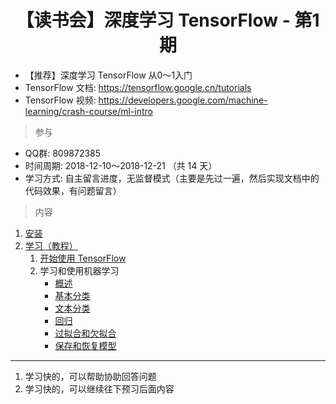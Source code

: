 # <center>【读书会】深度学习 TensorFlow - 第1期<center>

* 【推荐】深度学习 TensorFlow 从0～1入门
* TensorFlow 文档: <https://tensorflow.google.cn/tutorials>
* TensorFlow 视频: <https://developers.google.com/machine-learning/crash-course/ml-intro>

> 参与

* QQ群: 809872385
* 时间周期: 2018-12-10～2018-12-21 （共 14 天）
* 学习方式: 自主留言进度，无监督模式（主要是先过一遍，然后实现文档中的代码效果，有问题留言）

> 内容

1. [安装](https://tensorflow.google.cn/install/)
2. [学习（教程）](https://tensorflow.google.cn/tutorials/)
    1. [开始使用 TensorFlow](https://tensorflow.google.cn/tutorials/)
    2. 学习和使用机器学习
        * [概述](https://tensorflow.google.cn/tutorials/keras/)
        * [基本分类](https://tensorflow.google.cn/tutorials/keras/basic_classification)
        * [文本分类](https://tensorflow.google.cn/tutorials/keras/basic_text_classification)
        * [回归](https://tensorflow.google.cn/tutorials/keras/basic_regression)
        * [过拟合和欠拟合](https://tensorflow.google.cn/tutorials/keras/overfit_and_underfit)
        * [保存和恢复模型](https://tensorflow.google.cn/tutorials/keras/save_and_restore_models)

----

1. 学习快的，可以帮助协助回答问题
2. 学习快的，可以继续往下预习后面内容

